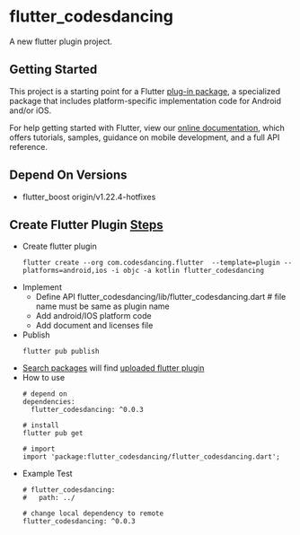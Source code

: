 # flutter_codesdancing

A new flutter plugin project.

## Getting Started

This project is a starting point for a Flutter
[plug-in package](https://flutter.dev/developing-packages/),
a specialized package that includes platform-specific implementation code for
Android and/or iOS.

For help getting started with Flutter, view our
[online documentation](https://flutter.dev/docs), which offers tutorials,
samples, guidance on mobile development, and a full API reference.

## Depend On Versions
* flutter_boost origin/v1.22.4-hotfixes

## Create Flutter Plugin [Steps](https://flutter.dev/docs/development/packages-and-plugins/developing-packages#plugin)
* Create flutter plugin
    ```shell script
    flutter create --org com.codesdancing.flutter  --template=plugin --platforms=android,ios -i objc -a kotlin flutter_codesdancing
    ```
* Implement
    * Define API flutter_codesdancing/lib/flutter_codesdancing.dart # file name must be same as plugin name
    * Add android/IOS platform code
    * Add document and licenses file
* Publish
    ```shell script
    flutter pub publish
    ```
* [Search packages](https://pub.dartlang.org) will find [uploaded flutter plugin](https://pub.dev/packages/flutter_codesdancing)
* How to use
    ```shell script
    # depend on
    dependencies:
      flutter_codesdancing: ^0.0.3
  
    # install
    flutter pub get
  
    # import  
    import 'package:flutter_codesdancing/flutter_codesdancing.dart';
   ```
* Example Test
    ```shell script
    # flutter_codesdancing:
    #   path: ../
    
    # change local dependency to remote
    flutter_codesdancing: ^0.0.3
    ```